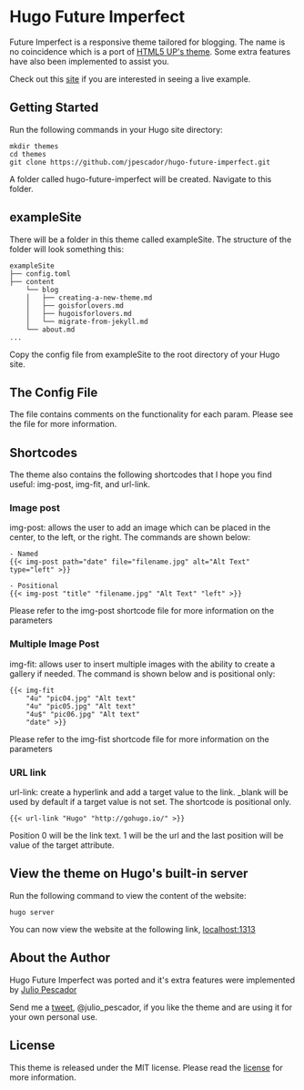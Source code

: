 # Hugo Future Imperfect

Future Imperfect is a responsive theme tailored for blogging. The name is no coincidence which is a port of [HTML5 UP's theme](http://html5up.net/future-imperfect). Some extra features have also been implemented to assist you.

Check out this [site](https://jpescador.com) if you are interested in seeing a live example.

## Getting Started

Run the following commands in your Hugo site directory:

    mkdir themes
    cd themes
    git clone https://github.com/jpescador/hugo-future-imperfect.git

A folder called hugo-future-imperfect will be created. Navigate to this folder.

## exampleSite

There will be a folder in this theme called exampleSite. The structure of the folder will look something this:

    exampleSite
    ├── config.toml
    ├── content
        └── blog
        │   ├── creating-a-new-theme.md
        │   ├── goisforlovers.md
        │   ├── hugoisforlovers.md
        │   └── migrate-from-jekyll.md
        └── about.md
    ...

Copy the config file from exampleSite to the root directory of your Hugo site.

## The Config File

The file contains comments on the functionality for each param. Please see the file for more information.

## Shortcodes
The theme also contains the following shortcodes that I hope you find useful: img-post, img-fit, and url-link.

### Image post
img-post: allows the user to add an image which can be placed in the center, to the left, or the right. The commands are shown below:

    - Named
    {{< img-post path="date" file="filename.jpg" alt="Alt Text" type="left" >}}

    - Positional
    {{< img-post "title" "filename.jpg" "Alt Text" "left" >}}

Please refer to the img-post shortcode file for more information on the parameters

### Multiple Image Post
img-fit: allows user to insert multiple images with the ability to create a gallery if needed. The command is shown below and is positional only:

    {{< img-fit
        "4u" "pic04.jpg" "Alt text"
        "4u" "pic05.jpg" "Alt text"
        "4u$" "pic06.jpg" "Alt text"
        "date" >}}

Please refer to the img-fist shortcode file for more information on the parameters


### URL link
url-link: create a hyperlink and add a target value to the link. _blank will be used by default if a target value is not set. The shortcode is positional only.

    {{< url-link "Hugo" "http://gohugo.io/" >}}

Position 0 will be the link text. 1 will be the url and the last position will be value of the target attribute.

## View the theme on Hugo's built-in server

Run the following command to view the content of the website:

    hugo server

You can now view the website at the following link, [localhost:1313](http://localhost:1313)

## About the Author

Hugo Future Imperfect was ported and it's extra features were implemented by [Julio Pescador](https://jpescador.com)

Send me a [tweet](https://twitter.com/julio_pescador), @julio_pescador, if you like the theme and are using it for your own personal use.

## License

This theme is released under the MIT license. Please read the [license](https://github.com/jpescador/hugo-future-imperfect/blob/master/LICENSE.md) for more information.

